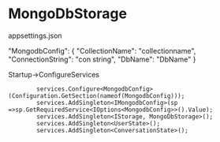 # MongoDbStorage

appsettings.json

  "MongodbConfig": {
    "CollectionName": "collectionname",
    "ConnectionString": "con string",
    "DbName": "DbName"
  }
  
  Startup->ConfigureServices
  
            services.Configure<MongodbConfig>(Configuration.GetSection(nameof(MongodbConfig)));
            services.AddSingleton<IMongodbConfig>(sp =>sp.GetRequiredService<IOptions<MongodbConfig>>().Value);
            services.AddSingleton<IStorage, MongoDbStorage>();
            services.AddSingleton<UserState>(); 
            services.AddSingleton<ConversationState>();
